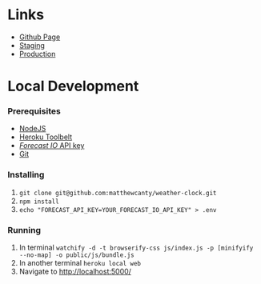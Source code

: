 # Links
* [Github Page](http://matthewcanty.github.io/weather-clock)
* [Staging](https://analog-weather-clock-staging.herokuapp.com/)
* [Production](http://weatherclock.matthewcanty.co.uk/)

# Local Development
### Prerequisites
* [NodeJS](https://nodejs.org/en/)
* [Heroku Toolbelt](https://toolbelt.heroku.com/)
* [_Forecast IO_ API key](https://developer.forecast.io/)
* [Git](https://git-scm.com/)

### Installing
1. `git clone git@github.com:matthewcanty/weather-clock.git`
2. `npm install`
3. `echo "FORECAST_API_KEY=YOUR_FORECAST_IO_API_KEY" > .env`

### Running
1. In terminal `watchify -d -t browserify-css js/index.js -p [minifyify --no-map] -o public/js/bundle.js`
2. In another terminal `heroku local web`
3. Navigate to [http://localhost:5000/](http://localhost:5000/)
